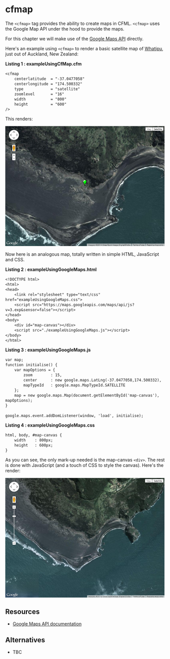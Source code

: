 cfmap
===

The `<cfmap>` tag provides the ability to create maps in CFML. `<cfmap>` uses the Google Map API under the hood to provide the maps.

For this chapter we will make use of the [Google Maps API](https://developers.google.com/maps/) directly.

Here's an example using `<cfmap>` to render a basic satellite map of [Whatipu](http://en.wikipedia.org/wiki/Whatipu), just out of Auckland, New Zealand:

**Listing 1 : exampleUsingCfMap.cfm**
    
    <cfmap
        centerlatitude	= "-37.0477058"
        centerlongitude	= "174.500332"
        type			= "satellite"
        zoomlevel		= "16"
        width			= "800"
        height			= "600"
    />

This renders:

![&lt;cfmap&gt;](images/exampleUsingCfMap.png "&lt;cfmap&gt;")


Now here is an analogous map, totally written in simple HTML, JavaScript and CSS. 

**Listing 2 : exampleUsingGoogleMaps.html**
    
    <!DOCTYPE html>
    <html>
    <head>
        <link rel="stylesheet" type="text/css" href="exampleUsingGoogleMaps.css">
        <script src="https://maps.googleapis.com/maps/api/js?v=3.exp&sensor=false"></script>
    </head>
    <body>
        <div id="map-canvas"></div>
        <script src="./exampleUsingGoogleMaps.js"></script>
    </body>
    </html>

**Listing 3 : exampleUsingGoogleMaps.js**
    
    var map;
    function initialise() {
        var mapOptions = {
            zoom        : 15,
            center      : new google.maps.LatLng(-37.0477058,174.500332),
            mapTypeId   : google.maps.MapTypeId.SATELLITE
        };
        map = new google.maps.Map(document.getElementById('map-canvas'), mapOptions);
    }

    google.maps.event.addDomListener(window, 'load', initialise);	
	
**Listing 4 : exampleUsingGoogleMaps.css**

    html, body, #map-canvas {
        width    : 800px;
        height   : 600px;
    }


As you can see, the only mark-up needed is the map-canvas `<div>`. The rest is done with JavaScript (and a touch of CSS to style the canvas). Here's the render:

![Google Maps API](images/exampleUsingGoogleMaps.png "Google Maps API")


Resources
---
* [Google Maps API documentation](https://developers.google.com/maps/documentation/javascript/reference)


Alternatives
---

* TBC